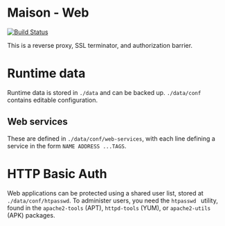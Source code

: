 # Maison - Web

[![Build Status](https://travis-ci.org/bartfeenstra/maison.svg?branch=master)](https://travis-ci.org/bartfeenstra/maison)

This is a reverse proxy, SSL terminator, and authorization barrier.

# Runtime data
Runtime data is stored in `./data` and can be backed up. `./data/conf` contains editable configuration.

## Web services
These are defined in `./data/conf/web-services`, with each line defining a service in the form `NAME ADDRESS ...TAGS`.

# HTTP Basic Auth
Web applications can be protected using a shared user list, stored at `./data/conf/htpasswd`. To administer users, you
need the `htpasswd ` utility, found in the `apache2-tools` (APT), `httpd-tools` (YUM), or `apache2-utils` (APK)
packages.
